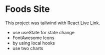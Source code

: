 # Foods Site

This project was tailwind with React [Live Link](https://github.com/facebook/create-react-app).
- use useState for state change
- FontAwesome Icons
- by using local hooks
- use two charts